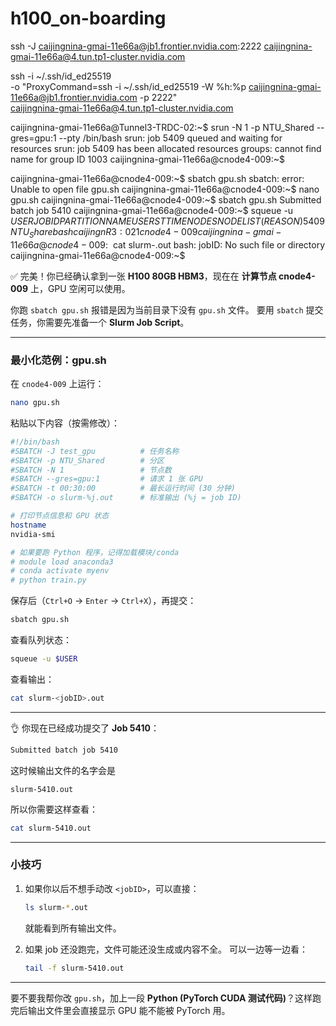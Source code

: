 # h100_on-boarding


ssh -J caijingnina-gmai-11e66a@jb1.frontier.nvidia.com:2222 caijingnina-gmai-11e66a@4.tun.tp1-cluster.nvidia.com




ssh -i ~/.ssh/id_ed25519 \
  -o "ProxyCommand=ssh -i ~/.ssh/id_ed25519 -W %h:%p caijingnina-gmai-11e66a@jb1.frontier.nvidia.com -p 2222" \
  caijingnina-gmai-11e66a@4.tun.tp1-cluster.nvidia.com



caijingnina-gmai-11e66a@Tunnel3-TRDC-02:~$ srun -N 1 -p NTU_Shared --gres=gpu:1 --pty /bin/bash
srun: job 5409 queued and waiting for resources
srun: job 5409 has been allocated resources
groups: cannot find name for group ID 1003
caijingnina-gmai-11e66a@cnode4-009:~$


caijingnina-gmai-11e66a@cnode4-009:~$ sbatch gpu.sh
sbatch: error: Unable to open file gpu.sh
caijingnina-gmai-11e66a@cnode4-009:~$ nano gpu.sh
caijingnina-gmai-11e66a@cnode4-009:~$ sbatch gpu.sh
Submitted batch job 5410
caijingnina-gmai-11e66a@cnode4-009:~$ squeue -u $USER
             JOBID PARTITION     NAME     USER ST       TIME  NODES NODELIST(REASON)
              5409 NTU_Share     bash caijingn  R       3:02      1 cnode4-009
caijingnina-gmai-11e66a@cnode4-009:~$ cat slurm-<jobID>.out
bash: jobID: No such file or directory
caijingnina-gmai-11e66a@cnode4-009:~$


✅ 完美！你已经确认拿到一张 **H100 80GB HBM3**，现在在 **计算节点 cnode4-009** 上，GPU 空闲可以使用。

你跑 `sbatch gpu.sh` 报错是因为当前目录下没有 `gpu.sh` 文件。
要用 `sbatch` 提交任务，你需要先准备一个 **Slurm Job Script**。

---

### 最小化范例：gpu.sh

在 `cnode4-009` 上运行：

```bash
nano gpu.sh
```

粘贴以下内容（按需修改）：

```bash
#!/bin/bash
#SBATCH -J test_gpu          # 任务名称
#SBATCH -p NTU_Shared        # 分区
#SBATCH -N 1                 # 节点数
#SBATCH --gres=gpu:1         # 请求 1 张 GPU
#SBATCH -t 00:30:00          # 最长运行时间 (30 分钟)
#SBATCH -o slurm-%j.out      # 标准输出 (%j = job ID)

# 打印节点信息和 GPU 状态
hostname
nvidia-smi

# 如果要跑 Python 程序，记得加载模块/conda
# module load anaconda3
# conda activate myenv
# python train.py
```

保存后（`Ctrl+O` → `Enter` → `Ctrl+X`），再提交：

```bash
sbatch gpu.sh
```

查看队列状态：

```bash
squeue -u $USER
```

查看输出：

```bash
cat slurm-<jobID>.out
```

---

👌 你现在已经成功提交了 **Job 5410**：

```bash
Submitted batch job 5410
```

这时候输出文件的名字会是

```
slurm-5410.out
```

所以你需要这样查看：

```bash
cat slurm-5410.out
```

---

### 小技巧

1. 如果你以后不想手动改 `<jobID>`，可以直接：

   ```bash
   ls slurm-*.out
   ```

   就能看到所有输出文件。

2. 如果 job 还没跑完，文件可能还没生成或内容不全。
   可以一边等一边看：

   ```bash
   tail -f slurm-5410.out
   ```

---

要不要我帮你改 `gpu.sh`，加上一段 **Python (PyTorch CUDA 测试代码)**？这样跑完后输出文件里会直接显示 GPU 能不能被 PyTorch 用。

